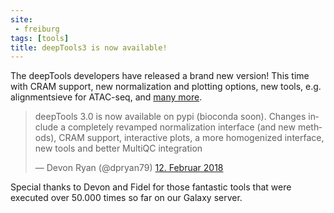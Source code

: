 ```yaml
---
site:
 - freiburg
tags: [tools]
title: deepTools3 is now available!
---
```


The deepTools developers have released a brand new version! This time with CRAM support, new normalization and plotting
options, new tools, e.g. alignmentsieve for ATAC-seq, and [many more](https://github.com/deeptools/deepTools/blob/master/CHANGES.txt
).

<blockquote class="twitter-tweet" data-lang="de"><p lang="en" dir="ltr">deepTools 3.0 is now available on pypi (bioconda soon). Changes include a completely revamped normalization interface (and new methods), CRAM support, interactive plots,  a more homogenized interface, new tools and better MultiQC integration</p>&mdash; Devon Ryan (@dpryan79) <a href="https://twitter.com/dpryan79/status/963061179311632384?ref_src=twsrc%5Etfw">12. Februar 2018</a></blockquote>

Special thanks to Devon and Fidel for those fantastic tools that were executed over 50.000 times so far on our Galaxy server.
